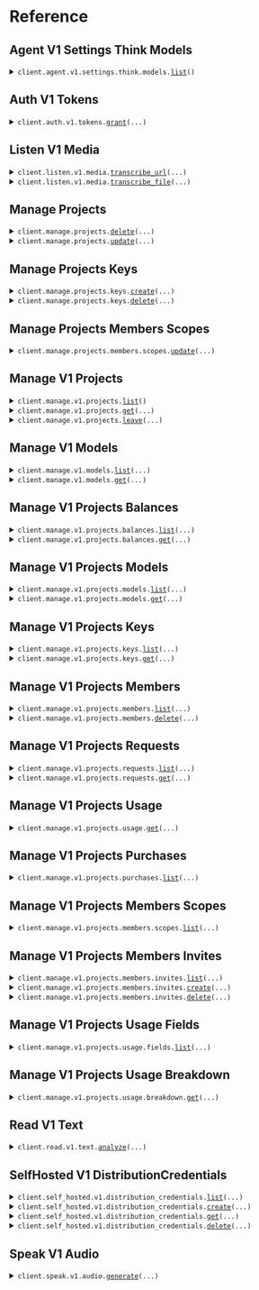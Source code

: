 # Reference
## Agent V1 Settings Think Models
<details><summary><code>client.agent.v1.settings.think.models.<a href="src/deepgram/agent/v1/settings/think/models/client.py">list</a>()</code></summary>
<dl>
<dd>

#### 📝 Description

<dl>
<dd>

<dl>
<dd>

Retrieves the available think models that can be used for AI agent processing
</dd>
</dl>
</dd>
</dl>

#### 🔌 Usage

<dl>
<dd>

<dl>
<dd>

```python
from deepgram import DeepgramClient

client = DeepgramClient(
    api_key="YOUR_API_KEY",
)
client.agent.v1.settings.think.models.list()

```
</dd>
</dl>
</dd>
</dl>

#### ⚙️ Parameters

<dl>
<dd>

<dl>
<dd>

**request_options:** `typing.Optional[RequestOptions]` — Request-specific configuration.
    
</dd>
</dl>
</dd>
</dl>


</dd>
</dl>
</details>

## Auth V1 Tokens
<details><summary><code>client.auth.v1.tokens.<a href="src/deepgram/auth/v1/tokens/client.py">grant</a>(...)</code></summary>
<dl>
<dd>

#### 📝 Description

<dl>
<dd>

<dl>
<dd>

Generates a temporary JSON Web Token (JWT) with a 30-second (by default) TTL and usage::write permission for core voice APIs, requiring an API key with Member or higher authorization. Tokens created with this endpoint will not work with the Manage APIs.
</dd>
</dl>
</dd>
</dl>

#### 🔌 Usage

<dl>
<dd>

<dl>
<dd>

```python
from deepgram import DeepgramClient

client = DeepgramClient(
    api_key="YOUR_API_KEY",
)
client.auth.v1.tokens.grant()

```
</dd>
</dl>
</dd>
</dl>

#### ⚙️ Parameters

<dl>
<dd>

<dl>
<dd>

**ttl_seconds:** `typing.Optional[int]` — Time to live in seconds for the token. Defaults to 30 seconds.
    
</dd>
</dl>

<dl>
<dd>

**request_options:** `typing.Optional[RequestOptions]` — Request-specific configuration.
    
</dd>
</dl>
</dd>
</dl>


</dd>
</dl>
</details>

## Listen V1 Media
<details><summary><code>client.listen.v1.media.<a href="src/deepgram/listen/v1/media/client.py">transcribe_url</a>(...)</code></summary>
<dl>
<dd>

#### 📝 Description

<dl>
<dd>

<dl>
<dd>

Transcribe audio and video using Deepgram's speech-to-text REST API
</dd>
</dl>
</dd>
</dl>

#### 🔌 Usage

<dl>
<dd>

<dl>
<dd>

```python
from deepgram import DeepgramClient

client = DeepgramClient(
    api_key="YOUR_API_KEY",
)
client.listen.v1.media.transcribe_url(
    url="https://dpgr.am/spacewalk.wav",
)

```
</dd>
</dl>
</dd>
</dl>

#### ⚙️ Parameters

<dl>
<dd>

<dl>
<dd>

**url:** `str` 
    
</dd>
</dl>

<dl>
<dd>

**callback:** `typing.Optional[str]` — URL to which we'll make the callback request
    
</dd>
</dl>

<dl>
<dd>

**callback_method:** `typing.Optional[MediaTranscribeRequestCallbackMethod]` — HTTP method by which the callback request will be made
    
</dd>
</dl>

<dl>
<dd>

**extra:** `typing.Optional[typing.Union[str, typing.Sequence[str]]]` — Arbitrary key-value pairs that are attached to the API response for usage in downstream processing
    
</dd>
</dl>

<dl>
<dd>

**sentiment:** `typing.Optional[bool]` — Recognizes the sentiment throughout a transcript or text
    
</dd>
</dl>

<dl>
<dd>

**summarize:** `typing.Optional[MediaTranscribeRequestSummarize]` — Summarize content. For Listen API, supports string version option. For Read API, accepts boolean only.
    
</dd>
</dl>

<dl>
<dd>

**tag:** `typing.Optional[typing.Union[str, typing.Sequence[str]]]` — Label your requests for the purpose of identification during usage reporting
    
</dd>
</dl>

<dl>
<dd>

**topics:** `typing.Optional[bool]` — Detect topics throughout a transcript or text
    
</dd>
</dl>

<dl>
<dd>

**custom_topic:** `typing.Optional[typing.Union[str, typing.Sequence[str]]]` — Custom topics you want the model to detect within your input audio or text if present Submit up to `100`.
    
</dd>
</dl>

<dl>
<dd>

**custom_topic_mode:** `typing.Optional[MediaTranscribeRequestCustomTopicMode]` — Sets how the model will interpret strings submitted to the `custom_topic` param. When `strict`, the model will only return topics submitted using the `custom_topic` param. When `extended`, the model will return its own detected topics in addition to those submitted using the `custom_topic` param
    
</dd>
</dl>

<dl>
<dd>

**intents:** `typing.Optional[bool]` — Recognizes speaker intent throughout a transcript or text
    
</dd>
</dl>

<dl>
<dd>

**custom_intent:** `typing.Optional[typing.Union[str, typing.Sequence[str]]]` — Custom intents you want the model to detect within your input audio if present
    
</dd>
</dl>

<dl>
<dd>

**custom_intent_mode:** `typing.Optional[MediaTranscribeRequestCustomIntentMode]` — Sets how the model will interpret intents submitted to the `custom_intent` param. When `strict`, the model will only return intents submitted using the `custom_intent` param. When `extended`, the model will return its own detected intents in the `custom_intent` param.
    
</dd>
</dl>

<dl>
<dd>

**detect_entities:** `typing.Optional[bool]` — Identifies and extracts key entities from content in submitted audio
    
</dd>
</dl>

<dl>
<dd>

**detect_language:** `typing.Optional[bool]` — Identifies the dominant language spoken in submitted audio
    
</dd>
</dl>

<dl>
<dd>

**diarize:** `typing.Optional[bool]` — Recognize speaker changes. Each word in the transcript will be assigned a speaker number starting at 0
    
</dd>
</dl>

<dl>
<dd>

**dictation:** `typing.Optional[bool]` — Dictation mode for controlling formatting with dictated speech
    
</dd>
</dl>

<dl>
<dd>

**encoding:** `typing.Optional[MediaTranscribeRequestEncoding]` — Specify the expected encoding of your submitted audio
    
</dd>
</dl>

<dl>
<dd>

**filler_words:** `typing.Optional[bool]` — Filler Words can help transcribe interruptions in your audio, like "uh" and "um"
    
</dd>
</dl>

<dl>
<dd>

**keyterm:** `typing.Optional[typing.Union[str, typing.Sequence[str]]]` — Key term prompting can boost or suppress specialized terminology and brands. Only compatible with Nova-3
    
</dd>
</dl>

<dl>
<dd>

**keywords:** `typing.Optional[typing.Union[str, typing.Sequence[str]]]` — Keywords can boost or suppress specialized terminology and brands
    
</dd>
</dl>

<dl>
<dd>

**language:** `typing.Optional[MediaTranscribeRequestLanguage]` — The [BCP-47 language tag](https://tools.ietf.org/html/bcp47) that hints at the primary spoken language. Depending on the Model and API endpoint you choose only certain languages are available
    
</dd>
</dl>

<dl>
<dd>

**measurements:** `typing.Optional[bool]` — Spoken measurements will be converted to their corresponding abbreviations
    
</dd>
</dl>

<dl>
<dd>

**model:** `typing.Optional[MediaTranscribeRequestModel]` — AI model used to process submitted audio
    
</dd>
</dl>

<dl>
<dd>

**multichannel:** `typing.Optional[bool]` — Transcribe each audio channel independently
    
</dd>
</dl>

<dl>
<dd>

**numerals:** `typing.Optional[bool]` — Numerals converts numbers from written format to numerical format
    
</dd>
</dl>

<dl>
<dd>

**paragraphs:** `typing.Optional[bool]` — Splits audio into paragraphs to improve transcript readability
    
</dd>
</dl>

<dl>
<dd>

**profanity_filter:** `typing.Optional[bool]` — Profanity Filter looks for recognized profanity and converts it to the nearest recognized non-profane word or removes it from the transcript completely
    
</dd>
</dl>

<dl>
<dd>

**punctuate:** `typing.Optional[bool]` — Add punctuation and capitalization to the transcript
    
</dd>
</dl>

<dl>
<dd>

**redact:** `typing.Optional[str]` — Redaction removes sensitive information from your transcripts
    
</dd>
</dl>

<dl>
<dd>

**replace:** `typing.Optional[typing.Union[str, typing.Sequence[str]]]` — Search for terms or phrases in submitted audio and replaces them
    
</dd>
</dl>

<dl>
<dd>

**search:** `typing.Optional[typing.Union[str, typing.Sequence[str]]]` — Search for terms or phrases in submitted audio
    
</dd>
</dl>

<dl>
<dd>

**smart_format:** `typing.Optional[bool]` — Apply formatting to transcript output. When set to true, additional formatting will be applied to transcripts to improve readability
    
</dd>
</dl>

<dl>
<dd>

**utterances:** `typing.Optional[bool]` — Segments speech into meaningful semantic units
    
</dd>
</dl>

<dl>
<dd>

**utt_split:** `typing.Optional[float]` — Seconds to wait before detecting a pause between words in submitted audio
    
</dd>
</dl>

<dl>
<dd>

**version:** `typing.Optional[MediaTranscribeRequestVersion]` — Version of an AI model to use
    
</dd>
</dl>

<dl>
<dd>

**request_options:** `typing.Optional[RequestOptions]` — Request-specific configuration.
    
</dd>
</dl>
</dd>
</dl>


</dd>
</dl>
</details>

<details><summary><code>client.listen.v1.media.<a href="src/deepgram/listen/v1/media/client.py">transcribe_file</a>(...)</code></summary>
<dl>
<dd>

#### 📝 Description

<dl>
<dd>

<dl>
<dd>

Transcribe audio and video using Deepgram's speech-to-text REST API
</dd>
</dl>
</dd>
</dl>

#### 🔌 Usage

<dl>
<dd>

<dl>
<dd>

```python
from deepgram import DeepgramClient

client = DeepgramClient(
    api_key="YOUR_API_KEY",
)
client.listen.v1.media.transcribe_file()

```
</dd>
</dl>
</dd>
</dl>

#### ⚙️ Parameters

<dl>
<dd>

<dl>
<dd>

**request:** `typing.Union[bytes, typing.Iterator[bytes], typing.AsyncIterator[bytes]]` 
    
</dd>
</dl>

<dl>
<dd>

**callback:** `typing.Optional[str]` — URL to which we'll make the callback request
    
</dd>
</dl>

<dl>
<dd>

**callback_method:** `typing.Optional[MediaTranscribeRequestCallbackMethod]` — HTTP method by which the callback request will be made
    
</dd>
</dl>

<dl>
<dd>

**extra:** `typing.Optional[typing.Union[str, typing.Sequence[str]]]` — Arbitrary key-value pairs that are attached to the API response for usage in downstream processing
    
</dd>
</dl>

<dl>
<dd>

**sentiment:** `typing.Optional[bool]` — Recognizes the sentiment throughout a transcript or text
    
</dd>
</dl>

<dl>
<dd>

**summarize:** `typing.Optional[MediaTranscribeRequestSummarize]` — Summarize content. For Listen API, supports string version option. For Read API, accepts boolean only.
    
</dd>
</dl>

<dl>
<dd>

**tag:** `typing.Optional[typing.Union[str, typing.Sequence[str]]]` — Label your requests for the purpose of identification during usage reporting
    
</dd>
</dl>

<dl>
<dd>

**topics:** `typing.Optional[bool]` — Detect topics throughout a transcript or text
    
</dd>
</dl>

<dl>
<dd>

**custom_topic:** `typing.Optional[typing.Union[str, typing.Sequence[str]]]` — Custom topics you want the model to detect within your input audio or text if present Submit up to `100`.
    
</dd>
</dl>

<dl>
<dd>

**custom_topic_mode:** `typing.Optional[MediaTranscribeRequestCustomTopicMode]` — Sets how the model will interpret strings submitted to the `custom_topic` param. When `strict`, the model will only return topics submitted using the `custom_topic` param. When `extended`, the model will return its own detected topics in addition to those submitted using the `custom_topic` param
    
</dd>
</dl>

<dl>
<dd>

**intents:** `typing.Optional[bool]` — Recognizes speaker intent throughout a transcript or text
    
</dd>
</dl>

<dl>
<dd>

**custom_intent:** `typing.Optional[typing.Union[str, typing.Sequence[str]]]` — Custom intents you want the model to detect within your input audio if present
    
</dd>
</dl>

<dl>
<dd>

**custom_intent_mode:** `typing.Optional[MediaTranscribeRequestCustomIntentMode]` — Sets how the model will interpret intents submitted to the `custom_intent` param. When `strict`, the model will only return intents submitted using the `custom_intent` param. When `extended`, the model will return its own detected intents in the `custom_intent` param.
    
</dd>
</dl>

<dl>
<dd>

**detect_entities:** `typing.Optional[bool]` — Identifies and extracts key entities from content in submitted audio
    
</dd>
</dl>

<dl>
<dd>

**detect_language:** `typing.Optional[bool]` — Identifies the dominant language spoken in submitted audio
    
</dd>
</dl>

<dl>
<dd>

**diarize:** `typing.Optional[bool]` — Recognize speaker changes. Each word in the transcript will be assigned a speaker number starting at 0
    
</dd>
</dl>

<dl>
<dd>

**dictation:** `typing.Optional[bool]` — Dictation mode for controlling formatting with dictated speech
    
</dd>
</dl>

<dl>
<dd>

**encoding:** `typing.Optional[MediaTranscribeRequestEncoding]` — Specify the expected encoding of your submitted audio
    
</dd>
</dl>

<dl>
<dd>

**filler_words:** `typing.Optional[bool]` — Filler Words can help transcribe interruptions in your audio, like "uh" and "um"
    
</dd>
</dl>

<dl>
<dd>

**keyterm:** `typing.Optional[typing.Union[str, typing.Sequence[str]]]` — Key term prompting can boost or suppress specialized terminology and brands. Only compatible with Nova-3
    
</dd>
</dl>

<dl>
<dd>

**keywords:** `typing.Optional[typing.Union[str, typing.Sequence[str]]]` — Keywords can boost or suppress specialized terminology and brands
    
</dd>
</dl>

<dl>
<dd>

**language:** `typing.Optional[MediaTranscribeRequestLanguage]` — The [BCP-47 language tag](https://tools.ietf.org/html/bcp47) that hints at the primary spoken language. Depending on the Model and API endpoint you choose only certain languages are available
    
</dd>
</dl>

<dl>
<dd>

**measurements:** `typing.Optional[bool]` — Spoken measurements will be converted to their corresponding abbreviations
    
</dd>
</dl>

<dl>
<dd>

**model:** `typing.Optional[MediaTranscribeRequestModel]` — AI model used to process submitted audio
    
</dd>
</dl>

<dl>
<dd>

**multichannel:** `typing.Optional[bool]` — Transcribe each audio channel independently
    
</dd>
</dl>

<dl>
<dd>

**numerals:** `typing.Optional[bool]` — Numerals converts numbers from written format to numerical format
    
</dd>
</dl>

<dl>
<dd>

**paragraphs:** `typing.Optional[bool]` — Splits audio into paragraphs to improve transcript readability
    
</dd>
</dl>

<dl>
<dd>

**profanity_filter:** `typing.Optional[bool]` — Profanity Filter looks for recognized profanity and converts it to the nearest recognized non-profane word or removes it from the transcript completely
    
</dd>
</dl>

<dl>
<dd>

**punctuate:** `typing.Optional[bool]` — Add punctuation and capitalization to the transcript
    
</dd>
</dl>

<dl>
<dd>

**redact:** `typing.Optional[str]` — Redaction removes sensitive information from your transcripts
    
</dd>
</dl>

<dl>
<dd>

**replace:** `typing.Optional[typing.Union[str, typing.Sequence[str]]]` — Search for terms or phrases in submitted audio and replaces them
    
</dd>
</dl>

<dl>
<dd>

**search:** `typing.Optional[typing.Union[str, typing.Sequence[str]]]` — Search for terms or phrases in submitted audio
    
</dd>
</dl>

<dl>
<dd>

**smart_format:** `typing.Optional[bool]` — Apply formatting to transcript output. When set to true, additional formatting will be applied to transcripts to improve readability
    
</dd>
</dl>

<dl>
<dd>

**utterances:** `typing.Optional[bool]` — Segments speech into meaningful semantic units
    
</dd>
</dl>

<dl>
<dd>

**utt_split:** `typing.Optional[float]` — Seconds to wait before detecting a pause between words in submitted audio
    
</dd>
</dl>

<dl>
<dd>

**version:** `typing.Optional[MediaTranscribeRequestVersion]` — Version of an AI model to use
    
</dd>
</dl>

<dl>
<dd>

**request_options:** `typing.Optional[RequestOptions]` — Request-specific configuration.
    
</dd>
</dl>
</dd>
</dl>


</dd>
</dl>
</details>

## Manage Projects
<details><summary><code>client.manage.projects.<a href="src/deepgram/manage/projects/client.py">delete</a>(...)</code></summary>
<dl>
<dd>

#### 📝 Description

<dl>
<dd>

<dl>
<dd>

Deletes the specified project
</dd>
</dl>
</dd>
</dl>

#### 🔌 Usage

<dl>
<dd>

<dl>
<dd>

```python
from deepgram import DeepgramClient

client = DeepgramClient(
    api_key="YOUR_API_KEY",
)
client.manage.projects.delete(
    project_id="123456-7890-1234-5678-901234",
)

```
</dd>
</dl>
</dd>
</dl>

#### ⚙️ Parameters

<dl>
<dd>

<dl>
<dd>

**project_id:** `typing.Optional[str]` — The unique identifier of the project
    
</dd>
</dl>

<dl>
<dd>

**request_options:** `typing.Optional[RequestOptions]` — Request-specific configuration.
    
</dd>
</dl>
</dd>
</dl>


</dd>
</dl>
</details>

<details><summary><code>client.manage.projects.<a href="src/deepgram/manage/projects/client.py">update</a>(...)</code></summary>
<dl>
<dd>

#### 📝 Description

<dl>
<dd>

<dl>
<dd>

Updates the name or other properties of an existing project
</dd>
</dl>
</dd>
</dl>

#### 🔌 Usage

<dl>
<dd>

<dl>
<dd>

```python
from deepgram import DeepgramClient

client = DeepgramClient(
    api_key="YOUR_API_KEY",
)
client.manage.projects.update(
    project_id="123456-7890-1234-5678-901234",
)

```
</dd>
</dl>
</dd>
</dl>

#### ⚙️ Parameters

<dl>
<dd>

<dl>
<dd>

**project_id:** `typing.Optional[str]` — The unique identifier of the project
    
</dd>
</dl>

<dl>
<dd>

**name:** `typing.Optional[str]` — The name of the project
    
</dd>
</dl>

<dl>
<dd>

**request_options:** `typing.Optional[RequestOptions]` — Request-specific configuration.
    
</dd>
</dl>
</dd>
</dl>


</dd>
</dl>
</details>

## Manage Projects Keys
<details><summary><code>client.manage.projects.keys.<a href="src/deepgram/manage/projects/keys/client.py">create</a>(...)</code></summary>
<dl>
<dd>

#### 📝 Description

<dl>
<dd>

<dl>
<dd>

Creates a new API key with specified settings for the project
</dd>
</dl>
</dd>
</dl>

#### 🔌 Usage

<dl>
<dd>

<dl>
<dd>

```python
from deepgram import DeepgramClient

client = DeepgramClient(
    api_key="YOUR_API_KEY",
)
client.manage.projects.keys.create(
    project_id=None,
    request={"key": "value"},
)

```
</dd>
</dl>
</dd>
</dl>

#### ⚙️ Parameters

<dl>
<dd>

<dl>
<dd>

**project_id:** `typing.Optional[str]` — The unique identifier of the project
    
</dd>
</dl>

<dl>
<dd>

**request:** `CreateKeyV1RequestOne` 
    
</dd>
</dl>

<dl>
<dd>

**request_options:** `typing.Optional[RequestOptions]` — Request-specific configuration.
    
</dd>
</dl>
</dd>
</dl>


</dd>
</dl>
</details>

<details><summary><code>client.manage.projects.keys.<a href="src/deepgram/manage/projects/keys/client.py">delete</a>(...)</code></summary>
<dl>
<dd>

#### 📝 Description

<dl>
<dd>

<dl>
<dd>

Deletes an API key for a specific project
</dd>
</dl>
</dd>
</dl>

#### 🔌 Usage

<dl>
<dd>

<dl>
<dd>

```python
from deepgram import DeepgramClient

client = DeepgramClient(
    api_key="YOUR_API_KEY",
)
client.manage.projects.keys.delete(
    project_id="123456-7890-1234-5678-901234",
    key_id="123456789012345678901234",
)

```
</dd>
</dl>
</dd>
</dl>

#### ⚙️ Parameters

<dl>
<dd>

<dl>
<dd>

**project_id:** `typing.Optional[str]` — The unique identifier of the project
    
</dd>
</dl>

<dl>
<dd>

**key_id:** `typing.Optional[str]` — The unique identifier of the API key
    
</dd>
</dl>

<dl>
<dd>

**request_options:** `typing.Optional[RequestOptions]` — Request-specific configuration.
    
</dd>
</dl>
</dd>
</dl>


</dd>
</dl>
</details>

## Manage Projects Members Scopes
<details><summary><code>client.manage.projects.members.scopes.<a href="src/deepgram/manage/projects/members/scopes/client.py">update</a>(...)</code></summary>
<dl>
<dd>

#### 📝 Description

<dl>
<dd>

<dl>
<dd>

Updates the scopes for a specific member
</dd>
</dl>
</dd>
</dl>

#### 🔌 Usage

<dl>
<dd>

<dl>
<dd>

```python
from deepgram import DeepgramClient

client = DeepgramClient(
    api_key="YOUR_API_KEY",
)
client.manage.projects.members.scopes.update(
    project_id="123456-7890-1234-5678-901234",
    member_id="123456789012345678901234",
    scope="admin",
)

```
</dd>
</dl>
</dd>
</dl>

#### ⚙️ Parameters

<dl>
<dd>

<dl>
<dd>

**project_id:** `typing.Optional[str]` — The unique identifier of the project
    
</dd>
</dl>

<dl>
<dd>

**member_id:** `typing.Optional[str]` — The unique identifier of the Member
    
</dd>
</dl>

<dl>
<dd>

**scope:** `str` — A scope to update
    
</dd>
</dl>

<dl>
<dd>

**request_options:** `typing.Optional[RequestOptions]` — Request-specific configuration.
    
</dd>
</dl>
</dd>
</dl>


</dd>
</dl>
</details>

## Manage V1 Projects
<details><summary><code>client.manage.v1.projects.<a href="src/deepgram/manage/v1/projects/client.py">list</a>()</code></summary>
<dl>
<dd>

#### 📝 Description

<dl>
<dd>

<dl>
<dd>

Retrieves basic information about the projects associated with the API key
</dd>
</dl>
</dd>
</dl>

#### 🔌 Usage

<dl>
<dd>

<dl>
<dd>

```python
from deepgram import DeepgramClient

client = DeepgramClient(
    api_key="YOUR_API_KEY",
)
client.manage.v1.projects.list()

```
</dd>
</dl>
</dd>
</dl>

#### ⚙️ Parameters

<dl>
<dd>

<dl>
<dd>

**request_options:** `typing.Optional[RequestOptions]` — Request-specific configuration.
    
</dd>
</dl>
</dd>
</dl>


</dd>
</dl>
</details>

<details><summary><code>client.manage.v1.projects.<a href="src/deepgram/manage/v1/projects/client.py">get</a>(...)</code></summary>
<dl>
<dd>

#### 📝 Description

<dl>
<dd>

<dl>
<dd>

Retrieves information about the specified project
</dd>
</dl>
</dd>
</dl>

#### 🔌 Usage

<dl>
<dd>

<dl>
<dd>

```python
from deepgram import DeepgramClient

client = DeepgramClient(
    api_key="YOUR_API_KEY",
)
client.manage.v1.projects.get(
    project_id="123456-7890-1234-5678-901234",
)

```
</dd>
</dl>
</dd>
</dl>

#### ⚙️ Parameters

<dl>
<dd>

<dl>
<dd>

**project_id:** `typing.Optional[str]` — The unique identifier of the project
    
</dd>
</dl>

<dl>
<dd>

**limit:** `typing.Optional[int]` — Number of results to return per page. Default 10. Range [1,1000]
    
</dd>
</dl>

<dl>
<dd>

**page:** `typing.Optional[int]` — Navigate and return the results to retrieve specific portions of information of the response
    
</dd>
</dl>

<dl>
<dd>

**request_options:** `typing.Optional[RequestOptions]` — Request-specific configuration.
    
</dd>
</dl>
</dd>
</dl>


</dd>
</dl>
</details>

<details><summary><code>client.manage.v1.projects.<a href="src/deepgram/manage/v1/projects/client.py">leave</a>(...)</code></summary>
<dl>
<dd>

#### 📝 Description

<dl>
<dd>

<dl>
<dd>

Removes the authenticated account from the specific project
</dd>
</dl>
</dd>
</dl>

#### 🔌 Usage

<dl>
<dd>

<dl>
<dd>

```python
from deepgram import DeepgramClient

client = DeepgramClient(
    api_key="YOUR_API_KEY",
)
client.manage.v1.projects.leave(
    project_id="123456-7890-1234-5678-901234",
)

```
</dd>
</dl>
</dd>
</dl>

#### ⚙️ Parameters

<dl>
<dd>

<dl>
<dd>

**project_id:** `typing.Optional[str]` — The unique identifier of the project
    
</dd>
</dl>

<dl>
<dd>

**request_options:** `typing.Optional[RequestOptions]` — Request-specific configuration.
    
</dd>
</dl>
</dd>
</dl>


</dd>
</dl>
</details>

## Manage V1 Models
<details><summary><code>client.manage.v1.models.<a href="src/deepgram/manage/v1/models/client.py">list</a>(...)</code></summary>
<dl>
<dd>

#### 📝 Description

<dl>
<dd>

<dl>
<dd>

Returns metadata on all the latest public models. To retrieve custom models, use Get Project Models.
</dd>
</dl>
</dd>
</dl>

#### 🔌 Usage

<dl>
<dd>

<dl>
<dd>

```python
from deepgram import DeepgramClient

client = DeepgramClient(
    api_key="YOUR_API_KEY",
)
client.manage.v1.models.list()

```
</dd>
</dl>
</dd>
</dl>

#### ⚙️ Parameters

<dl>
<dd>

<dl>
<dd>

**include_outdated:** `typing.Optional[bool]` — returns non-latest versions of models
    
</dd>
</dl>

<dl>
<dd>

**request_options:** `typing.Optional[RequestOptions]` — Request-specific configuration.
    
</dd>
</dl>
</dd>
</dl>


</dd>
</dl>
</details>

<details><summary><code>client.manage.v1.models.<a href="src/deepgram/manage/v1/models/client.py">get</a>(...)</code></summary>
<dl>
<dd>

#### 📝 Description

<dl>
<dd>

<dl>
<dd>

Returns metadata for a specific public model
</dd>
</dl>
</dd>
</dl>

#### 🔌 Usage

<dl>
<dd>

<dl>
<dd>

```python
from deepgram import DeepgramClient

client = DeepgramClient(
    api_key="YOUR_API_KEY",
)
client.manage.v1.models.get(
    model_id="af6e9977-99f6-4d8f-b6f5-dfdf6fb6e291",
)

```
</dd>
</dl>
</dd>
</dl>

#### ⚙️ Parameters

<dl>
<dd>

<dl>
<dd>

**model_id:** `typing.Optional[str]` — The specific UUID of the model
    
</dd>
</dl>

<dl>
<dd>

**request_options:** `typing.Optional[RequestOptions]` — Request-specific configuration.
    
</dd>
</dl>
</dd>
</dl>


</dd>
</dl>
</details>

## Manage V1 Projects Balances
<details><summary><code>client.manage.v1.projects.balances.<a href="src/deepgram/manage/v1/projects/balances/client.py">list</a>(...)</code></summary>
<dl>
<dd>

#### 📝 Description

<dl>
<dd>

<dl>
<dd>

Generates a list of outstanding balances for the specified project
</dd>
</dl>
</dd>
</dl>

#### 🔌 Usage

<dl>
<dd>

<dl>
<dd>

```python
from deepgram import DeepgramClient

client = DeepgramClient(
    api_key="YOUR_API_KEY",
)
client.manage.v1.projects.balances.list(
    project_id="123456-7890-1234-5678-901234",
)

```
</dd>
</dl>
</dd>
</dl>

#### ⚙️ Parameters

<dl>
<dd>

<dl>
<dd>

**project_id:** `typing.Optional[str]` — The unique identifier of the project
    
</dd>
</dl>

<dl>
<dd>

**request_options:** `typing.Optional[RequestOptions]` — Request-specific configuration.
    
</dd>
</dl>
</dd>
</dl>


</dd>
</dl>
</details>

<details><summary><code>client.manage.v1.projects.balances.<a href="src/deepgram/manage/v1/projects/balances/client.py">get</a>(...)</code></summary>
<dl>
<dd>

#### 📝 Description

<dl>
<dd>

<dl>
<dd>

Retrieves details about the specified balance
</dd>
</dl>
</dd>
</dl>

#### 🔌 Usage

<dl>
<dd>

<dl>
<dd>

```python
from deepgram import DeepgramClient

client = DeepgramClient(
    api_key="YOUR_API_KEY",
)
client.manage.v1.projects.balances.get(
    project_id="123456-7890-1234-5678-901234",
    balance_id="123456-7890-1234-5678-901234",
)

```
</dd>
</dl>
</dd>
</dl>

#### ⚙️ Parameters

<dl>
<dd>

<dl>
<dd>

**project_id:** `typing.Optional[str]` — The unique identifier of the project
    
</dd>
</dl>

<dl>
<dd>

**balance_id:** `typing.Optional[str]` — The unique identifier of the balance
    
</dd>
</dl>

<dl>
<dd>

**request_options:** `typing.Optional[RequestOptions]` — Request-specific configuration.
    
</dd>
</dl>
</dd>
</dl>


</dd>
</dl>
</details>

## Manage V1 Projects Models
<details><summary><code>client.manage.v1.projects.models.<a href="src/deepgram/manage/v1/projects/models/client.py">list</a>(...)</code></summary>
<dl>
<dd>

#### 📝 Description

<dl>
<dd>

<dl>
<dd>

Returns metadata on all the latest models that a specific project has access to, including non-public models
</dd>
</dl>
</dd>
</dl>

#### 🔌 Usage

<dl>
<dd>

<dl>
<dd>

```python
from deepgram import DeepgramClient

client = DeepgramClient(
    api_key="YOUR_API_KEY",
)
client.manage.v1.projects.models.list(
    project_id="123456-7890-1234-5678-901234",
)

```
</dd>
</dl>
</dd>
</dl>

#### ⚙️ Parameters

<dl>
<dd>

<dl>
<dd>

**project_id:** `typing.Optional[str]` — The unique identifier of the project
    
</dd>
</dl>

<dl>
<dd>

**include_outdated:** `typing.Optional[bool]` — returns non-latest versions of models
    
</dd>
</dl>

<dl>
<dd>

**request_options:** `typing.Optional[RequestOptions]` — Request-specific configuration.
    
</dd>
</dl>
</dd>
</dl>


</dd>
</dl>
</details>

<details><summary><code>client.manage.v1.projects.models.<a href="src/deepgram/manage/v1/projects/models/client.py">get</a>(...)</code></summary>
<dl>
<dd>

#### 📝 Description

<dl>
<dd>

<dl>
<dd>

Returns metadata for a specific model
</dd>
</dl>
</dd>
</dl>

#### 🔌 Usage

<dl>
<dd>

<dl>
<dd>

```python
from deepgram import DeepgramClient

client = DeepgramClient(
    api_key="YOUR_API_KEY",
)
client.manage.v1.projects.models.get(
    project_id="123456-7890-1234-5678-901234",
    model_id="af6e9977-99f6-4d8f-b6f5-dfdf6fb6e291",
)

```
</dd>
</dl>
</dd>
</dl>

#### ⚙️ Parameters

<dl>
<dd>

<dl>
<dd>

**project_id:** `typing.Optional[str]` — The unique identifier of the project
    
</dd>
</dl>

<dl>
<dd>

**model_id:** `typing.Optional[str]` — The specific UUID of the model
    
</dd>
</dl>

<dl>
<dd>

**request_options:** `typing.Optional[RequestOptions]` — Request-specific configuration.
    
</dd>
</dl>
</dd>
</dl>


</dd>
</dl>
</details>

## Manage V1 Projects Keys
<details><summary><code>client.manage.v1.projects.keys.<a href="src/deepgram/manage/v1/projects/keys/client.py">list</a>(...)</code></summary>
<dl>
<dd>

#### 📝 Description

<dl>
<dd>

<dl>
<dd>

Retrieves all API keys associated with the specified project
</dd>
</dl>
</dd>
</dl>

#### 🔌 Usage

<dl>
<dd>

<dl>
<dd>

```python
from deepgram import DeepgramClient

client = DeepgramClient(
    api_key="YOUR_API_KEY",
)
client.manage.v1.projects.keys.list(
    project_id="123456-7890-1234-5678-901234",
)

```
</dd>
</dl>
</dd>
</dl>

#### ⚙️ Parameters

<dl>
<dd>

<dl>
<dd>

**project_id:** `typing.Optional[str]` — The unique identifier of the project
    
</dd>
</dl>

<dl>
<dd>

**status:** `typing.Optional[KeysListRequestStatus]` — Only return keys with a specific status
    
</dd>
</dl>

<dl>
<dd>

**request_options:** `typing.Optional[RequestOptions]` — Request-specific configuration.
    
</dd>
</dl>
</dd>
</dl>


</dd>
</dl>
</details>

<details><summary><code>client.manage.v1.projects.keys.<a href="src/deepgram/manage/v1/projects/keys/client.py">get</a>(...)</code></summary>
<dl>
<dd>

#### 📝 Description

<dl>
<dd>

<dl>
<dd>

Retrieves information about a specified API key
</dd>
</dl>
</dd>
</dl>

#### 🔌 Usage

<dl>
<dd>

<dl>
<dd>

```python
from deepgram import DeepgramClient

client = DeepgramClient(
    api_key="YOUR_API_KEY",
)
client.manage.v1.projects.keys.get(
    project_id="123456-7890-1234-5678-901234",
    key_id="123456789012345678901234",
)

```
</dd>
</dl>
</dd>
</dl>

#### ⚙️ Parameters

<dl>
<dd>

<dl>
<dd>

**project_id:** `typing.Optional[str]` — The unique identifier of the project
    
</dd>
</dl>

<dl>
<dd>

**key_id:** `typing.Optional[str]` — The unique identifier of the API key
    
</dd>
</dl>

<dl>
<dd>

**request_options:** `typing.Optional[RequestOptions]` — Request-specific configuration.
    
</dd>
</dl>
</dd>
</dl>


</dd>
</dl>
</details>

## Manage V1 Projects Members
<details><summary><code>client.manage.v1.projects.members.<a href="src/deepgram/manage/v1/projects/members/client.py">list</a>(...)</code></summary>
<dl>
<dd>

#### 📝 Description

<dl>
<dd>

<dl>
<dd>

Retrieves a list of members for a given project
</dd>
</dl>
</dd>
</dl>

#### 🔌 Usage

<dl>
<dd>

<dl>
<dd>

```python
from deepgram import DeepgramClient

client = DeepgramClient(
    api_key="YOUR_API_KEY",
)
client.manage.v1.projects.members.list(
    project_id="123456-7890-1234-5678-901234",
)

```
</dd>
</dl>
</dd>
</dl>

#### ⚙️ Parameters

<dl>
<dd>

<dl>
<dd>

**project_id:** `typing.Optional[str]` — The unique identifier of the project
    
</dd>
</dl>

<dl>
<dd>

**request_options:** `typing.Optional[RequestOptions]` — Request-specific configuration.
    
</dd>
</dl>
</dd>
</dl>


</dd>
</dl>
</details>

<details><summary><code>client.manage.v1.projects.members.<a href="src/deepgram/manage/v1/projects/members/client.py">delete</a>(...)</code></summary>
<dl>
<dd>

#### 📝 Description

<dl>
<dd>

<dl>
<dd>

Removes a member from the project using their unique member ID
</dd>
</dl>
</dd>
</dl>

#### 🔌 Usage

<dl>
<dd>

<dl>
<dd>

```python
from deepgram import DeepgramClient

client = DeepgramClient(
    api_key="YOUR_API_KEY",
)
client.manage.v1.projects.members.delete(
    project_id="123456-7890-1234-5678-901234",
    member_id="123456789012345678901234",
)

```
</dd>
</dl>
</dd>
</dl>

#### ⚙️ Parameters

<dl>
<dd>

<dl>
<dd>

**project_id:** `typing.Optional[str]` — The unique identifier of the project
    
</dd>
</dl>

<dl>
<dd>

**member_id:** `typing.Optional[str]` — The unique identifier of the Member
    
</dd>
</dl>

<dl>
<dd>

**request_options:** `typing.Optional[RequestOptions]` — Request-specific configuration.
    
</dd>
</dl>
</dd>
</dl>


</dd>
</dl>
</details>

## Manage V1 Projects Requests
<details><summary><code>client.manage.v1.projects.requests.<a href="src/deepgram/manage/v1/projects/requests/client.py">list</a>(...)</code></summary>
<dl>
<dd>

#### 📝 Description

<dl>
<dd>

<dl>
<dd>

Generates a list of requests for a specific project
</dd>
</dl>
</dd>
</dl>

#### 🔌 Usage

<dl>
<dd>

<dl>
<dd>

```python
from deepgram import DeepgramClient

client = DeepgramClient(
    api_key="YOUR_API_KEY",
)
client.manage.v1.projects.requests.list(
    project_id="123456-7890-1234-5678-901234",
    accessor="12345678-1234-1234-1234-123456789012",
    request_id="12345678-1234-1234-1234-123456789012",
)

```
</dd>
</dl>
</dd>
</dl>

#### ⚙️ Parameters

<dl>
<dd>

<dl>
<dd>

**project_id:** `typing.Optional[str]` — The unique identifier of the project
    
</dd>
</dl>

<dl>
<dd>

**start:** `typing.Optional[dt.datetime]` — Start date of the requested date range. Formats accepted are YYYY-MM-DD, YYYY-MM-DDTHH:MM:SS, or YYYY-MM-DDTHH:MM:SS+HH:MM
    
</dd>
</dl>

<dl>
<dd>

**end:** `typing.Optional[dt.datetime]` — End date of the requested date range. Formats accepted are YYYY-MM-DD, YYYY-MM-DDTHH:MM:SS, or YYYY-MM-DDTHH:MM:SS+HH:MM
    
</dd>
</dl>

<dl>
<dd>

**limit:** `typing.Optional[int]` — Number of results to return per page. Default 10. Range [1,1000]
    
</dd>
</dl>

<dl>
<dd>

**page:** `typing.Optional[int]` — Navigate and return the results to retrieve specific portions of information of the response
    
</dd>
</dl>

<dl>
<dd>

**accessor:** `typing.Optional[str]` — Filter for requests where a specific accessor was used
    
</dd>
</dl>

<dl>
<dd>

**request_id:** `typing.Optional[str]` — Filter for a specific request id
    
</dd>
</dl>

<dl>
<dd>

**deployment:** `typing.Optional[RequestsListRequestDeployment]` — Filter for requests where a specific deployment was used
    
</dd>
</dl>

<dl>
<dd>

**endpoint:** `typing.Optional[RequestsListRequestEndpoint]` — Filter for requests where a specific endpoint was used
    
</dd>
</dl>

<dl>
<dd>

**method:** `typing.Optional[RequestsListRequestMethod]` — Filter for requests where a specific method was used
    
</dd>
</dl>

<dl>
<dd>

**status:** `typing.Optional[RequestsListRequestStatus]` — Filter for requests that succeeded (status code < 300) or failed (status code >=400)
    
</dd>
</dl>

<dl>
<dd>

**request_options:** `typing.Optional[RequestOptions]` — Request-specific configuration.
    
</dd>
</dl>
</dd>
</dl>


</dd>
</dl>
</details>

<details><summary><code>client.manage.v1.projects.requests.<a href="src/deepgram/manage/v1/projects/requests/client.py">get</a>(...)</code></summary>
<dl>
<dd>

#### 📝 Description

<dl>
<dd>

<dl>
<dd>

Retrieves a specific request for a specific project
</dd>
</dl>
</dd>
</dl>

#### 🔌 Usage

<dl>
<dd>

<dl>
<dd>

```python
from deepgram import DeepgramClient

client = DeepgramClient(
    api_key="YOUR_API_KEY",
)
client.manage.v1.projects.requests.get(
    project_id="123456-7890-1234-5678-901234",
    request_id="123456-7890-1234-5678-901234",
)

```
</dd>
</dl>
</dd>
</dl>

#### ⚙️ Parameters

<dl>
<dd>

<dl>
<dd>

**project_id:** `typing.Optional[str]` — The unique identifier of the project
    
</dd>
</dl>

<dl>
<dd>

**request_id:** `typing.Optional[str]` — The unique identifier of the request
    
</dd>
</dl>

<dl>
<dd>

**request_options:** `typing.Optional[RequestOptions]` — Request-specific configuration.
    
</dd>
</dl>
</dd>
</dl>


</dd>
</dl>
</details>

## Manage V1 Projects Usage
<details><summary><code>client.manage.v1.projects.usage.<a href="src/deepgram/manage/v1/projects/usage/client.py">get</a>(...)</code></summary>
<dl>
<dd>

#### 📝 Description

<dl>
<dd>

<dl>
<dd>

Retrieves the usage for a specific project. Use Get Project Usage Breakdown for a more comprehensive usage summary.
</dd>
</dl>
</dd>
</dl>

#### 🔌 Usage

<dl>
<dd>

<dl>
<dd>

```python
from deepgram import DeepgramClient

client = DeepgramClient(
    api_key="YOUR_API_KEY",
)
client.manage.v1.projects.usage.get(
    project_id="123456-7890-1234-5678-901234",
    accessor="12345678-1234-1234-1234-123456789012",
    model="6f548761-c9c0-429a-9315-11a1d28499c8",
    sample_rate=True,
    tag="tag1",
)

```
</dd>
</dl>
</dd>
</dl>

#### ⚙️ Parameters

<dl>
<dd>

<dl>
<dd>

**project_id:** `typing.Optional[str]` — The unique identifier of the project
    
</dd>
</dl>

<dl>
<dd>

**start:** `typing.Optional[str]` — Start date of the requested date range. Format accepted is YYYY-MM-DD
    
</dd>
</dl>

<dl>
<dd>

**end:** `typing.Optional[str]` — End date of the requested date range. Format accepted is YYYY-MM-DD
    
</dd>
</dl>

<dl>
<dd>

**accessor:** `typing.Optional[str]` — Filter for requests where a specific accessor was used
    
</dd>
</dl>

<dl>
<dd>

**alternatives:** `typing.Optional[bool]` — Filter for requests where alternatives were used
    
</dd>
</dl>

<dl>
<dd>

**callback_method:** `typing.Optional[bool]` — Filter for requests where callback method was used
    
</dd>
</dl>

<dl>
<dd>

**callback:** `typing.Optional[bool]` — Filter for requests where callback was used
    
</dd>
</dl>

<dl>
<dd>

**channels:** `typing.Optional[bool]` — Filter for requests where channels were used
    
</dd>
</dl>

<dl>
<dd>

**custom_intent_mode:** `typing.Optional[bool]` — Filter for requests where custom intent mode was used
    
</dd>
</dl>

<dl>
<dd>

**custom_intent:** `typing.Optional[bool]` — Filter for requests where custom intent was used
    
</dd>
</dl>

<dl>
<dd>

**custom_topic_mode:** `typing.Optional[bool]` — Filter for requests where custom topic mode was used
    
</dd>
</dl>

<dl>
<dd>

**custom_topic:** `typing.Optional[bool]` — Filter for requests where custom topic was used
    
</dd>
</dl>

<dl>
<dd>

**deployment:** `typing.Optional[UsageGetRequestDeployment]` — Filter for requests where a specific deployment was used
    
</dd>
</dl>

<dl>
<dd>

**detect_entities:** `typing.Optional[bool]` — Filter for requests where detect entities was used
    
</dd>
</dl>

<dl>
<dd>

**detect_language:** `typing.Optional[bool]` — Filter for requests where detect language was used
    
</dd>
</dl>

<dl>
<dd>

**diarize:** `typing.Optional[bool]` — Filter for requests where diarize was used
    
</dd>
</dl>

<dl>
<dd>

**dictation:** `typing.Optional[bool]` — Filter for requests where dictation was used
    
</dd>
</dl>

<dl>
<dd>

**encoding:** `typing.Optional[bool]` — Filter for requests where encoding was used
    
</dd>
</dl>

<dl>
<dd>

**endpoint:** `typing.Optional[UsageGetRequestEndpoint]` — Filter for requests where a specific endpoint was used
    
</dd>
</dl>

<dl>
<dd>

**extra:** `typing.Optional[bool]` — Filter for requests where extra was used
    
</dd>
</dl>

<dl>
<dd>

**filler_words:** `typing.Optional[bool]` — Filter for requests where filler words was used
    
</dd>
</dl>

<dl>
<dd>

**intents:** `typing.Optional[bool]` — Filter for requests where intents was used
    
</dd>
</dl>

<dl>
<dd>

**keyterm:** `typing.Optional[bool]` — Filter for requests where keyterm was used
    
</dd>
</dl>

<dl>
<dd>

**keywords:** `typing.Optional[bool]` — Filter for requests where keywords was used
    
</dd>
</dl>

<dl>
<dd>

**language:** `typing.Optional[bool]` — Filter for requests where language was used
    
</dd>
</dl>

<dl>
<dd>

**measurements:** `typing.Optional[bool]` — Filter for requests where measurements were used
    
</dd>
</dl>

<dl>
<dd>

**method:** `typing.Optional[UsageGetRequestMethod]` — Filter for requests where a specific method was used
    
</dd>
</dl>

<dl>
<dd>

**model:** `typing.Optional[str]` — Filter for requests where a specific model uuid was used
    
</dd>
</dl>

<dl>
<dd>

**multichannel:** `typing.Optional[bool]` — Filter for requests where multichannel was used
    
</dd>
</dl>

<dl>
<dd>

**numerals:** `typing.Optional[bool]` — Filter for requests where numerals were used
    
</dd>
</dl>

<dl>
<dd>

**paragraphs:** `typing.Optional[bool]` — Filter for requests where paragraphs were used
    
</dd>
</dl>

<dl>
<dd>

**profanity_filter:** `typing.Optional[bool]` — Filter for requests where profanity filter was used
    
</dd>
</dl>

<dl>
<dd>

**punctuate:** `typing.Optional[bool]` — Filter for requests where punctuate was used
    
</dd>
</dl>

<dl>
<dd>

**redact:** `typing.Optional[bool]` — Filter for requests where redact was used
    
</dd>
</dl>

<dl>
<dd>

**replace:** `typing.Optional[bool]` — Filter for requests where replace was used
    
</dd>
</dl>

<dl>
<dd>

**sample_rate:** `typing.Optional[bool]` — Filter for requests where sample rate was used
    
</dd>
</dl>

<dl>
<dd>

**search:** `typing.Optional[bool]` — Filter for requests where search was used
    
</dd>
</dl>

<dl>
<dd>

**sentiment:** `typing.Optional[bool]` — Filter for requests where sentiment was used
    
</dd>
</dl>

<dl>
<dd>

**smart_format:** `typing.Optional[bool]` — Filter for requests where smart format was used
    
</dd>
</dl>

<dl>
<dd>

**summarize:** `typing.Optional[bool]` — Filter for requests where summarize was used
    
</dd>
</dl>

<dl>
<dd>

**tag:** `typing.Optional[str]` — Filter for requests where a specific tag was used
    
</dd>
</dl>

<dl>
<dd>

**topics:** `typing.Optional[bool]` — Filter for requests where topics was used
    
</dd>
</dl>

<dl>
<dd>

**utt_split:** `typing.Optional[bool]` — Filter for requests where utt split was used
    
</dd>
</dl>

<dl>
<dd>

**utterances:** `typing.Optional[bool]` — Filter for requests where utterances was used
    
</dd>
</dl>

<dl>
<dd>

**version:** `typing.Optional[bool]` — Filter for requests where version was used
    
</dd>
</dl>

<dl>
<dd>

**request_options:** `typing.Optional[RequestOptions]` — Request-specific configuration.
    
</dd>
</dl>
</dd>
</dl>


</dd>
</dl>
</details>

## Manage V1 Projects Purchases
<details><summary><code>client.manage.v1.projects.purchases.<a href="src/deepgram/manage/v1/projects/purchases/client.py">list</a>(...)</code></summary>
<dl>
<dd>

#### 📝 Description

<dl>
<dd>

<dl>
<dd>

Returns the original purchased amount on an order transaction
</dd>
</dl>
</dd>
</dl>

#### 🔌 Usage

<dl>
<dd>

<dl>
<dd>

```python
from deepgram import DeepgramClient

client = DeepgramClient(
    api_key="YOUR_API_KEY",
)
client.manage.v1.projects.purchases.list(
    project_id="123456-7890-1234-5678-901234",
)

```
</dd>
</dl>
</dd>
</dl>

#### ⚙️ Parameters

<dl>
<dd>

<dl>
<dd>

**project_id:** `typing.Optional[str]` — The unique identifier of the project
    
</dd>
</dl>

<dl>
<dd>

**limit:** `typing.Optional[int]` — Number of results to return per page. Default 10. Range [1,1000]
    
</dd>
</dl>

<dl>
<dd>

**request_options:** `typing.Optional[RequestOptions]` — Request-specific configuration.
    
</dd>
</dl>
</dd>
</dl>


</dd>
</dl>
</details>

## Manage V1 Projects Members Scopes
<details><summary><code>client.manage.v1.projects.members.scopes.<a href="src/deepgram/manage/v1/projects/members/scopes/client.py">list</a>(...)</code></summary>
<dl>
<dd>

#### 📝 Description

<dl>
<dd>

<dl>
<dd>

Retrieves a list of scopes for a specific member
</dd>
</dl>
</dd>
</dl>

#### 🔌 Usage

<dl>
<dd>

<dl>
<dd>

```python
from deepgram import DeepgramClient

client = DeepgramClient(
    api_key="YOUR_API_KEY",
)
client.manage.v1.projects.members.scopes.list(
    project_id="123456-7890-1234-5678-901234",
    member_id="123456789012345678901234",
)

```
</dd>
</dl>
</dd>
</dl>

#### ⚙️ Parameters

<dl>
<dd>

<dl>
<dd>

**project_id:** `typing.Optional[str]` — The unique identifier of the project
    
</dd>
</dl>

<dl>
<dd>

**member_id:** `typing.Optional[str]` — The unique identifier of the Member
    
</dd>
</dl>

<dl>
<dd>

**request_options:** `typing.Optional[RequestOptions]` — Request-specific configuration.
    
</dd>
</dl>
</dd>
</dl>


</dd>
</dl>
</details>

## Manage V1 Projects Members Invites
<details><summary><code>client.manage.v1.projects.members.invites.<a href="src/deepgram/manage/v1/projects/members/invites/client.py">list</a>(...)</code></summary>
<dl>
<dd>

#### 📝 Description

<dl>
<dd>

<dl>
<dd>

Generates a list of invites for a specific project
</dd>
</dl>
</dd>
</dl>

#### 🔌 Usage

<dl>
<dd>

<dl>
<dd>

```python
from deepgram import DeepgramClient

client = DeepgramClient(
    api_key="YOUR_API_KEY",
)
client.manage.v1.projects.members.invites.list(
    project_id="123456-7890-1234-5678-901234",
)

```
</dd>
</dl>
</dd>
</dl>

#### ⚙️ Parameters

<dl>
<dd>

<dl>
<dd>

**project_id:** `typing.Optional[str]` — The unique identifier of the project
    
</dd>
</dl>

<dl>
<dd>

**request_options:** `typing.Optional[RequestOptions]` — Request-specific configuration.
    
</dd>
</dl>
</dd>
</dl>


</dd>
</dl>
</details>

<details><summary><code>client.manage.v1.projects.members.invites.<a href="src/deepgram/manage/v1/projects/members/invites/client.py">create</a>(...)</code></summary>
<dl>
<dd>

#### 📝 Description

<dl>
<dd>

<dl>
<dd>

Generates an invite for a specific project
</dd>
</dl>
</dd>
</dl>

#### 🔌 Usage

<dl>
<dd>

<dl>
<dd>

```python
from deepgram import DeepgramClient

client = DeepgramClient(
    api_key="YOUR_API_KEY",
)
client.manage.v1.projects.members.invites.create(
    project_id="123456-7890-1234-5678-901234",
    email="email",
    scope="scope",
)

```
</dd>
</dl>
</dd>
</dl>

#### ⚙️ Parameters

<dl>
<dd>

<dl>
<dd>

**project_id:** `typing.Optional[str]` — The unique identifier of the project
    
</dd>
</dl>

<dl>
<dd>

**email:** `str` — The email address of the invitee
    
</dd>
</dl>

<dl>
<dd>

**scope:** `str` — The scope of the invitee
    
</dd>
</dl>

<dl>
<dd>

**request_options:** `typing.Optional[RequestOptions]` — Request-specific configuration.
    
</dd>
</dl>
</dd>
</dl>


</dd>
</dl>
</details>

<details><summary><code>client.manage.v1.projects.members.invites.<a href="src/deepgram/manage/v1/projects/members/invites/client.py">delete</a>(...)</code></summary>
<dl>
<dd>

#### 📝 Description

<dl>
<dd>

<dl>
<dd>

Deletes an invite for a specific project
</dd>
</dl>
</dd>
</dl>

#### 🔌 Usage

<dl>
<dd>

<dl>
<dd>

```python
from deepgram import DeepgramClient

client = DeepgramClient(
    api_key="YOUR_API_KEY",
)
client.manage.v1.projects.members.invites.delete(
    project_id="123456-7890-1234-5678-901234",
    email="john.doe@example.com",
)

```
</dd>
</dl>
</dd>
</dl>

#### ⚙️ Parameters

<dl>
<dd>

<dl>
<dd>

**project_id:** `typing.Optional[str]` — The unique identifier of the project
    
</dd>
</dl>

<dl>
<dd>

**email:** `typing.Optional[str]` — The email address of the member
    
</dd>
</dl>

<dl>
<dd>

**request_options:** `typing.Optional[RequestOptions]` — Request-specific configuration.
    
</dd>
</dl>
</dd>
</dl>


</dd>
</dl>
</details>

## Manage V1 Projects Usage Fields
<details><summary><code>client.manage.v1.projects.usage.fields.<a href="src/deepgram/manage/v1/projects/usage/fields/client.py">list</a>(...)</code></summary>
<dl>
<dd>

#### 📝 Description

<dl>
<dd>

<dl>
<dd>

Lists the features, models, tags, languages, and processing method used for requests in the specified project
</dd>
</dl>
</dd>
</dl>

#### 🔌 Usage

<dl>
<dd>

<dl>
<dd>

```python
from deepgram import DeepgramClient

client = DeepgramClient(
    api_key="YOUR_API_KEY",
)
client.manage.v1.projects.usage.fields.list(
    project_id="123456-7890-1234-5678-901234",
)

```
</dd>
</dl>
</dd>
</dl>

#### ⚙️ Parameters

<dl>
<dd>

<dl>
<dd>

**project_id:** `typing.Optional[str]` — The unique identifier of the project
    
</dd>
</dl>

<dl>
<dd>

**start:** `typing.Optional[str]` — Start date of the requested date range. Format accepted is YYYY-MM-DD
    
</dd>
</dl>

<dl>
<dd>

**end:** `typing.Optional[str]` — End date of the requested date range. Format accepted is YYYY-MM-DD
    
</dd>
</dl>

<dl>
<dd>

**request_options:** `typing.Optional[RequestOptions]` — Request-specific configuration.
    
</dd>
</dl>
</dd>
</dl>


</dd>
</dl>
</details>

## Manage V1 Projects Usage Breakdown
<details><summary><code>client.manage.v1.projects.usage.breakdown.<a href="src/deepgram/manage/v1/projects/usage/breakdown/client.py">get</a>(...)</code></summary>
<dl>
<dd>

#### 📝 Description

<dl>
<dd>

<dl>
<dd>

Retrieves the usage breakdown for a specific project, with various filter options by API feature or by groupings. Setting a feature (e.g. diarize) to true includes requests that used that feature, while false excludes requests that used it. Multiple true filters are combined with OR logic, while false filters use AND logic.
</dd>
</dl>
</dd>
</dl>

#### 🔌 Usage

<dl>
<dd>

<dl>
<dd>

```python
from deepgram import DeepgramClient

client = DeepgramClient(
    api_key="YOUR_API_KEY",
)
client.manage.v1.projects.usage.breakdown.get(
    project_id="123456-7890-1234-5678-901234",
    accessor="12345678-1234-1234-1234-123456789012",
    model="6f548761-c9c0-429a-9315-11a1d28499c8",
    sample_rate=True,
    tag="tag1",
)

```
</dd>
</dl>
</dd>
</dl>

#### ⚙️ Parameters

<dl>
<dd>

<dl>
<dd>

**project_id:** `typing.Optional[str]` — The unique identifier of the project
    
</dd>
</dl>

<dl>
<dd>

**start:** `typing.Optional[str]` — Start date of the requested date range. Format accepted is YYYY-MM-DD
    
</dd>
</dl>

<dl>
<dd>

**end:** `typing.Optional[str]` — End date of the requested date range. Format accepted is YYYY-MM-DD
    
</dd>
</dl>

<dl>
<dd>

**grouping:** `typing.Optional[BreakdownGetRequestGrouping]` — Common usage grouping parameters
    
</dd>
</dl>

<dl>
<dd>

**accessor:** `typing.Optional[str]` — Filter for requests where a specific accessor was used
    
</dd>
</dl>

<dl>
<dd>

**alternatives:** `typing.Optional[bool]` — Filter for requests where alternatives were used
    
</dd>
</dl>

<dl>
<dd>

**callback_method:** `typing.Optional[bool]` — Filter for requests where callback method was used
    
</dd>
</dl>

<dl>
<dd>

**callback:** `typing.Optional[bool]` — Filter for requests where callback was used
    
</dd>
</dl>

<dl>
<dd>

**channels:** `typing.Optional[bool]` — Filter for requests where channels were used
    
</dd>
</dl>

<dl>
<dd>

**custom_intent_mode:** `typing.Optional[bool]` — Filter for requests where custom intent mode was used
    
</dd>
</dl>

<dl>
<dd>

**custom_intent:** `typing.Optional[bool]` — Filter for requests where custom intent was used
    
</dd>
</dl>

<dl>
<dd>

**custom_topic_mode:** `typing.Optional[bool]` — Filter for requests where custom topic mode was used
    
</dd>
</dl>

<dl>
<dd>

**custom_topic:** `typing.Optional[bool]` — Filter for requests where custom topic was used
    
</dd>
</dl>

<dl>
<dd>

**deployment:** `typing.Optional[BreakdownGetRequestDeployment]` — Filter for requests where a specific deployment was used
    
</dd>
</dl>

<dl>
<dd>

**detect_entities:** `typing.Optional[bool]` — Filter for requests where detect entities was used
    
</dd>
</dl>

<dl>
<dd>

**detect_language:** `typing.Optional[bool]` — Filter for requests where detect language was used
    
</dd>
</dl>

<dl>
<dd>

**diarize:** `typing.Optional[bool]` — Filter for requests where diarize was used
    
</dd>
</dl>

<dl>
<dd>

**dictation:** `typing.Optional[bool]` — Filter for requests where dictation was used
    
</dd>
</dl>

<dl>
<dd>

**encoding:** `typing.Optional[bool]` — Filter for requests where encoding was used
    
</dd>
</dl>

<dl>
<dd>

**endpoint:** `typing.Optional[BreakdownGetRequestEndpoint]` — Filter for requests where a specific endpoint was used
    
</dd>
</dl>

<dl>
<dd>

**extra:** `typing.Optional[bool]` — Filter for requests where extra was used
    
</dd>
</dl>

<dl>
<dd>

**filler_words:** `typing.Optional[bool]` — Filter for requests where filler words was used
    
</dd>
</dl>

<dl>
<dd>

**intents:** `typing.Optional[bool]` — Filter for requests where intents was used
    
</dd>
</dl>

<dl>
<dd>

**keyterm:** `typing.Optional[bool]` — Filter for requests where keyterm was used
    
</dd>
</dl>

<dl>
<dd>

**keywords:** `typing.Optional[bool]` — Filter for requests where keywords was used
    
</dd>
</dl>

<dl>
<dd>

**language:** `typing.Optional[bool]` — Filter for requests where language was used
    
</dd>
</dl>

<dl>
<dd>

**measurements:** `typing.Optional[bool]` — Filter for requests where measurements were used
    
</dd>
</dl>

<dl>
<dd>

**method:** `typing.Optional[BreakdownGetRequestMethod]` — Filter for requests where a specific method was used
    
</dd>
</dl>

<dl>
<dd>

**model:** `typing.Optional[str]` — Filter for requests where a specific model uuid was used
    
</dd>
</dl>

<dl>
<dd>

**multichannel:** `typing.Optional[bool]` — Filter for requests where multichannel was used
    
</dd>
</dl>

<dl>
<dd>

**numerals:** `typing.Optional[bool]` — Filter for requests where numerals were used
    
</dd>
</dl>

<dl>
<dd>

**paragraphs:** `typing.Optional[bool]` — Filter for requests where paragraphs were used
    
</dd>
</dl>

<dl>
<dd>

**profanity_filter:** `typing.Optional[bool]` — Filter for requests where profanity filter was used
    
</dd>
</dl>

<dl>
<dd>

**punctuate:** `typing.Optional[bool]` — Filter for requests where punctuate was used
    
</dd>
</dl>

<dl>
<dd>

**redact:** `typing.Optional[bool]` — Filter for requests where redact was used
    
</dd>
</dl>

<dl>
<dd>

**replace:** `typing.Optional[bool]` — Filter for requests where replace was used
    
</dd>
</dl>

<dl>
<dd>

**sample_rate:** `typing.Optional[bool]` — Filter for requests where sample rate was used
    
</dd>
</dl>

<dl>
<dd>

**search:** `typing.Optional[bool]` — Filter for requests where search was used
    
</dd>
</dl>

<dl>
<dd>

**sentiment:** `typing.Optional[bool]` — Filter for requests where sentiment was used
    
</dd>
</dl>

<dl>
<dd>

**smart_format:** `typing.Optional[bool]` — Filter for requests where smart format was used
    
</dd>
</dl>

<dl>
<dd>

**summarize:** `typing.Optional[bool]` — Filter for requests where summarize was used
    
</dd>
</dl>

<dl>
<dd>

**tag:** `typing.Optional[str]` — Filter for requests where a specific tag was used
    
</dd>
</dl>

<dl>
<dd>

**topics:** `typing.Optional[bool]` — Filter for requests where topics was used
    
</dd>
</dl>

<dl>
<dd>

**utt_split:** `typing.Optional[bool]` — Filter for requests where utt split was used
    
</dd>
</dl>

<dl>
<dd>

**utterances:** `typing.Optional[bool]` — Filter for requests where utterances was used
    
</dd>
</dl>

<dl>
<dd>

**version:** `typing.Optional[bool]` — Filter for requests where version was used
    
</dd>
</dl>

<dl>
<dd>

**request_options:** `typing.Optional[RequestOptions]` — Request-specific configuration.
    
</dd>
</dl>
</dd>
</dl>


</dd>
</dl>
</details>

## Read V1 Text
<details><summary><code>client.read.v1.text.<a href="src/deepgram/read/v1/text/client.py">analyze</a>(...)</code></summary>
<dl>
<dd>

#### 📝 Description

<dl>
<dd>

<dl>
<dd>

Analyze text content using Deepgram's text analysis API
</dd>
</dl>
</dd>
</dl>

#### 🔌 Usage

<dl>
<dd>

<dl>
<dd>

```python
from deepgram import DeepgramClient

client = DeepgramClient(
    api_key="YOUR_API_KEY",
)
client.read.v1.text.analyze(
    request={"url": "url"},
)

```
</dd>
</dl>
</dd>
</dl>

#### ⚙️ Parameters

<dl>
<dd>

<dl>
<dd>

**request:** `ReadV1RequestParams` 
    
</dd>
</dl>

<dl>
<dd>

**callback:** `typing.Optional[str]` — URL to which we'll make the callback request
    
</dd>
</dl>

<dl>
<dd>

**callback_method:** `typing.Optional[TextAnalyzeRequestCallbackMethod]` — HTTP method by which the callback request will be made
    
</dd>
</dl>

<dl>
<dd>

**sentiment:** `typing.Optional[bool]` — Recognizes the sentiment throughout a transcript or text
    
</dd>
</dl>

<dl>
<dd>

**summarize:** `typing.Optional[TextAnalyzeRequestSummarize]` — Summarize content. For Listen API, supports string version option. For Read API, accepts boolean only.
    
</dd>
</dl>

<dl>
<dd>

**topics:** `typing.Optional[bool]` — Detect topics throughout a transcript or text
    
</dd>
</dl>

<dl>
<dd>

**custom_topic:** `typing.Optional[typing.Union[str, typing.Sequence[str]]]` — Custom topics you want the model to detect within your input audio or text if present Submit up to `100`.
    
</dd>
</dl>

<dl>
<dd>

**custom_topic_mode:** `typing.Optional[TextAnalyzeRequestCustomTopicMode]` — Sets how the model will interpret strings submitted to the `custom_topic` param. When `strict`, the model will only return topics submitted using the `custom_topic` param. When `extended`, the model will return its own detected topics in addition to those submitted using the `custom_topic` param
    
</dd>
</dl>

<dl>
<dd>

**intents:** `typing.Optional[bool]` — Recognizes speaker intent throughout a transcript or text
    
</dd>
</dl>

<dl>
<dd>

**custom_intent:** `typing.Optional[typing.Union[str, typing.Sequence[str]]]` — Custom intents you want the model to detect within your input audio if present
    
</dd>
</dl>

<dl>
<dd>

**custom_intent_mode:** `typing.Optional[TextAnalyzeRequestCustomIntentMode]` — Sets how the model will interpret intents submitted to the `custom_intent` param. When `strict`, the model will only return intents submitted using the `custom_intent` param. When `extended`, the model will return its own detected intents in the `custom_intent` param.
    
</dd>
</dl>

<dl>
<dd>

**language:** `typing.Optional[TextAnalyzeRequestLanguage]` — The [BCP-47 language tag](https://tools.ietf.org/html/bcp47) that hints at the primary spoken language. Depending on the Model and API endpoint you choose only certain languages are available
    
</dd>
</dl>

<dl>
<dd>

**request_options:** `typing.Optional[RequestOptions]` — Request-specific configuration.
    
</dd>
</dl>
</dd>
</dl>


</dd>
</dl>
</details>

## SelfHosted V1 DistributionCredentials
<details><summary><code>client.self_hosted.v1.distribution_credentials.<a href="src/deepgram/self_hosted/v1/distribution_credentials/client.py">list</a>(...)</code></summary>
<dl>
<dd>

#### 📝 Description

<dl>
<dd>

<dl>
<dd>

Lists sets of distribution credentials for the specified project
</dd>
</dl>
</dd>
</dl>

#### 🔌 Usage

<dl>
<dd>

<dl>
<dd>

```python
from deepgram import DeepgramClient

client = DeepgramClient(
    api_key="YOUR_API_KEY",
)
client.self_hosted.v1.distribution_credentials.list(
    project_id="123456-7890-1234-5678-901234",
)

```
</dd>
</dl>
</dd>
</dl>

#### ⚙️ Parameters

<dl>
<dd>

<dl>
<dd>

**project_id:** `typing.Optional[str]` — The unique identifier of the project
    
</dd>
</dl>

<dl>
<dd>

**request_options:** `typing.Optional[RequestOptions]` — Request-specific configuration.
    
</dd>
</dl>
</dd>
</dl>


</dd>
</dl>
</details>

<details><summary><code>client.self_hosted.v1.distribution_credentials.<a href="src/deepgram/self_hosted/v1/distribution_credentials/client.py">create</a>(...)</code></summary>
<dl>
<dd>

#### 📝 Description

<dl>
<dd>

<dl>
<dd>

Creates a set of distribution credentials for the specified project
</dd>
</dl>
</dd>
</dl>

#### 🔌 Usage

<dl>
<dd>

<dl>
<dd>

```python
from deepgram import DeepgramClient

client = DeepgramClient(
    api_key="YOUR_API_KEY",
)
client.self_hosted.v1.distribution_credentials.create(
    project_id="123456-7890-1234-5678-901234",
)

```
</dd>
</dl>
</dd>
</dl>

#### ⚙️ Parameters

<dl>
<dd>

<dl>
<dd>

**project_id:** `typing.Optional[str]` — The unique identifier of the project
    
</dd>
</dl>

<dl>
<dd>

**scopes:** `typing.Optional[
    typing.Union[
        DistributionCredentialsCreateRequestScopesItem,
        typing.Sequence[DistributionCredentialsCreateRequestScopesItem],
    ]
]` — List of permission scopes for the credentials
    
</dd>
</dl>

<dl>
<dd>

**provider:** `typing.Optional[typing.Literal["quay"]]` — The provider of the distribution service
    
</dd>
</dl>

<dl>
<dd>

**comment:** `typing.Optional[str]` — Optional comment about the credentials
    
</dd>
</dl>

<dl>
<dd>

**request_options:** `typing.Optional[RequestOptions]` — Request-specific configuration.
    
</dd>
</dl>
</dd>
</dl>


</dd>
</dl>
</details>

<details><summary><code>client.self_hosted.v1.distribution_credentials.<a href="src/deepgram/self_hosted/v1/distribution_credentials/client.py">get</a>(...)</code></summary>
<dl>
<dd>

#### 📝 Description

<dl>
<dd>

<dl>
<dd>

Returns a set of distribution credentials for the specified project
</dd>
</dl>
</dd>
</dl>

#### 🔌 Usage

<dl>
<dd>

<dl>
<dd>

```python
from deepgram import DeepgramClient

client = DeepgramClient(
    api_key="YOUR_API_KEY",
)
client.self_hosted.v1.distribution_credentials.get(
    project_id="123456-7890-1234-5678-901234",
    distribution_credentials_id="8b36cfd0-472f-4a21-833f-2d6343c3a2f3",
)

```
</dd>
</dl>
</dd>
</dl>

#### ⚙️ Parameters

<dl>
<dd>

<dl>
<dd>

**project_id:** `typing.Optional[str]` — The unique identifier of the project
    
</dd>
</dl>

<dl>
<dd>

**distribution_credentials_id:** `str` — The UUID of the distribution credentials
    
</dd>
</dl>

<dl>
<dd>

**request_options:** `typing.Optional[RequestOptions]` — Request-specific configuration.
    
</dd>
</dl>
</dd>
</dl>


</dd>
</dl>
</details>

<details><summary><code>client.self_hosted.v1.distribution_credentials.<a href="src/deepgram/self_hosted/v1/distribution_credentials/client.py">delete</a>(...)</code></summary>
<dl>
<dd>

#### 📝 Description

<dl>
<dd>

<dl>
<dd>

Deletes a set of distribution credentials for the specified project
</dd>
</dl>
</dd>
</dl>

#### 🔌 Usage

<dl>
<dd>

<dl>
<dd>

```python
from deepgram import DeepgramClient

client = DeepgramClient(
    api_key="YOUR_API_KEY",
)
client.self_hosted.v1.distribution_credentials.delete(
    project_id="123456-7890-1234-5678-901234",
    distribution_credentials_id="8b36cfd0-472f-4a21-833f-2d6343c3a2f3",
)

```
</dd>
</dl>
</dd>
</dl>

#### ⚙️ Parameters

<dl>
<dd>

<dl>
<dd>

**project_id:** `typing.Optional[str]` — The unique identifier of the project
    
</dd>
</dl>

<dl>
<dd>

**distribution_credentials_id:** `str` — The UUID of the distribution credentials
    
</dd>
</dl>

<dl>
<dd>

**request_options:** `typing.Optional[RequestOptions]` — Request-specific configuration.
    
</dd>
</dl>
</dd>
</dl>


</dd>
</dl>
</details>

## Speak V1 Audio
<details><summary><code>client.speak.v1.audio.<a href="src/deepgram/speak/v1/audio/client.py">generate</a>(...)</code></summary>
<dl>
<dd>

#### 📝 Description

<dl>
<dd>

<dl>
<dd>

Convert text into natural-sounding speech using Deepgram's TTS REST API
</dd>
</dl>
</dd>
</dl>

#### 🔌 Usage

<dl>
<dd>

<dl>
<dd>

```python
from deepgram import DeepgramClient

client = DeepgramClient(
    api_key="YOUR_API_KEY",
)
client.speak.v1.audio.generate(
    text="text",
)

```
</dd>
</dl>
</dd>
</dl>

#### ⚙️ Parameters

<dl>
<dd>

<dl>
<dd>

**text:** `str` — The text content to be converted to speech
    
</dd>
</dl>

<dl>
<dd>

**callback:** `typing.Optional[str]` — URL to which we'll make the callback request
    
</dd>
</dl>

<dl>
<dd>

**callback_method:** `typing.Optional[AudioGenerateRequestCallbackMethod]` — HTTP method by which the callback request will be made
    
</dd>
</dl>

<dl>
<dd>

**mip_opt_out:** `typing.Optional[bool]` — Opts out requests from the Deepgram Model Improvement Program. Refer to our Docs for pricing impacts before setting this to true. https://dpgr.am/deepgram-mip
    
</dd>
</dl>

<dl>
<dd>

**bit_rate:** `typing.Optional[int]` — The bitrate of the audio in bits per second. Choose from predefined ranges or specific values based on the encoding type.
    
</dd>
</dl>

<dl>
<dd>

**container:** `typing.Optional[AudioGenerateRequestContainer]` — Container specifies the file format wrapper for the output audio. The available options depend on the encoding type.
    
</dd>
</dl>

<dl>
<dd>

**encoding:** `typing.Optional[AudioGenerateRequestEncoding]` — Encoding allows you to specify the expected encoding of your audio output
    
</dd>
</dl>

<dl>
<dd>

**model:** `typing.Optional[AudioGenerateRequestModel]` — AI model used to process submitted text
    
</dd>
</dl>

<dl>
<dd>

**sample_rate:** `typing.Optional[int]` — Sample Rate specifies the sample rate for the output audio. Based on the encoding, different sample rates are supported. For some encodings, the sample rate is not configurable
    
</dd>
</dl>

<dl>
<dd>

**request_options:** `typing.Optional[RequestOptions]` — Request-specific configuration. You can pass in configuration such as `chunk_size`, and more to customize the request and response.
    
</dd>
</dl>
</dd>
</dl>


</dd>
</dl>
</details>

